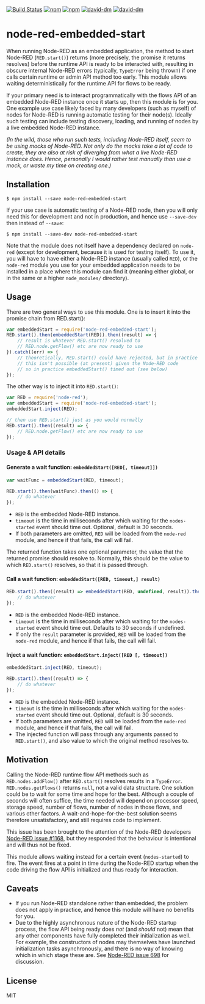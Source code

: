 [![Build Status](https://travis-ci.org/hlapp/node-red-embedded-start.svg?branch=master)](https://travis-ci.org/hlapp/node-red-embedded-start)
[![npm](https://img.shields.io/npm/v/node-red-embedded-start.svg)](https://www.npmjs.com/package/node-red-embedded-start)
[![npm](https://img.shields.io/npm/dt/node-red-embedded-start.svg)](https://www.npmjs.com/package/node-red-embedded-start)
[![david-dm](https://david-dm.org/hlapp/node-red-embedded-start.svg)](https://david-dm.org/hlapp/node-red-embedded-start)
[![david-dm](https://david-dm.org/hlapp/node-red-embedded-start/dev-status.svg)](https://david-dm.org/hlapp/node-red-embedded-start?type=dev)

# node-red-embedded-start

When running Node-RED as an embedded application, the method to start
Node-RED (`RED.start()`) returns (more precisely, the promise it returns
resolves) before the runtime API is ready to be interacted with, resulting
in obscure internal Node-RED errors (typically, `TypeError` being thrown)
if one calls certain runtime or admin API method too early. This module
allows waiting deterministically for the runtime API for flows to be ready.

If your primary need is to interact programmatically with the flows API of
an embedded Node-RED instance once it starts up, then this module is for
you. One example use case likely faced by many developers (such as myself)
of nodes for Node-RED is running automatic testing for their node(s). Ideally
such testing can include testing discovery, loading, and running of nodes
by a live embedded Node-RED instance. 

_(In the wild, those who run such tests, including Node-RED itself, seem
to be using mocks of Node-RED. Not only do the mocks take a lot of code to
create, they are also at risk of diverging from what a live Node-RED instance
does. Hence, personally I would rather test manually than use a mock, or
waste my time on creating one.)_

## Installation

```
$ npm install --save node-red-embedded-start
```

If your use case is automatic testing of a Node-RED node, then you will only
need this for development and not in production, and hence use `--save-dev`
then instead of `--save`:

```
$ npm install --save-dev node-red-embedded-start
```

Note that the module does not itself have a dependency declared on `node-red`
(except for development, because it is used for testing itself). To use it,
you will have to have either a Node-RED instance (usually called `RED`), or
the `node-red` module you use for your embedded application needs to be
installed in a place where this module can find it (meaning either global,
or in the same or a higher `node_modules/` directory).

## Usage

There are two general ways to use this module. One is to insert it into the
promise chain from RED.start():

```js
var embeddedStart = require('node-red-embedded-start');
RED.start().then(embeddedStart(RED)).then((result) => {
    // result is whatever RED.start() resolved to
    // RED.node.getFlow() etc are now ready to use
}).catch((err) => {
    // theoretically, RED.start() could have rejected, but in practice
    // this isn't possible (at present) given the Node-RED code
    // so in practice embeddedStart() timed out (see below)
});
```

The other way is to inject it into `RED.start()`:

```js
var RED = require('node-red');
var embeddedStart = require('node-red-embedded-start');
embeddedStart.inject(RED);

// then use RED.start() just as you would normally
RED.start().then((result) => {
    // RED.node.getFlow() etc are now ready to use
});
```

### Usage & API details

#### Generate a wait function: `embeddedStart([RED[, timeout]])`

```js
var waitFunc = embeddedStart(RED, timeout);

RED.start().then(waitFunc).then(() => {
    // do whatever
});
```

* `RED` is the embedded Node-RED instance.
* `timeout` is the time in milliseconds after which waiting for the
  `nodes-started` event should time out. Optional, default is 30 seconds.
* If both parameters are omitted, `RED` will be loaded from the `node-red`
  module, and hence if that fails, the call will fail.

The returned function takes one optional parameter, the value that the
returned promise should resolve to. Normally, this should be the value to
which `RED.start()` resolves, so that it is passed through.

#### Call a wait function: `embeddedStart([RED, timeout,] result)`

```js
RED.start().then((result) => embeddedStart(RED, undefined, result)).then(() => {
    // do whatever
});
```

* `RED` is the embedded Node-RED instance.
* `timeout` is the time in milliseconds after which waiting for the
  `nodes-started` event should time out. Defaults to 30 seconds if undefined.
* If only the `result` parameter is provided, `RED` will be loaded from the
  `node-red` module, and hence if that fails, the call will fail.

#### Inject a wait function: `embeddedStart.inject([RED [, timeout])`

```js
embeddedStart.inject(RED, timeout);

RED.start().then((result) => {
    // do whatever
});
```

* `RED` is the embedded Node-RED instance.
* `timeout` is the time in milliseconds after which waiting for the
  `nodes-started` event should time out. Optional, default is 30 seconds.
* If both parameters are omitted, `RED` will be loaded from the `node-red`
  module, and hence if that fails, the call will fail.
* The injected function will pass through any arguments passed to
  `RED.start()`, and also value to which the original method resolves to. 

## Motivation

Calling the Node-RED runtime flow API methods such as `RED.nodes.addFlow()`
after `RED.start()` resolves results in a `TypeError`. `RED.nodes.getFlows()`
returns `null`, not a valid data structure. One solution could be to wait for
some time and hope for the best. Although a couple of seconds will often
suffice, the time needed will depend on processor speed, storage speed,
number of flows, number of nodes in those flows, and various other factors.
A wait-and-hope-for-the-best solution seems therefore unsatisfactory, and
still requires code to implement.

This issue has been brought to the attention of the Node-RED developers
[Node-RED issue #1168], but they responded that the behaviour is intentional
and will thus not be fixed.

This module allows waiting instead for a certain event (`nodes-started`) to
fire. The event fires at a point in time during the Node-RED startup when
the code driving the flow API is initialized and thus ready for interaction.

## Caveats

* If you run Node-RED standalone rather than embedded, the problem does not
  apply in practice, and hence this module will have no benefits for you.
* Due to the highly asynchronous nature of the Node-RED startup process,
  the flow API being ready does _not_ (and _should_ not) mean that any other
  components have fully completed their initialization as well. For example,
  the constructors of nodes may themselves have launched initialization tasks
  asynchronously, and there is no way of knowing which in which stage
  these are. See [Node-RED issue 698] for discussion.

## License

MIT

[Node-RED issue #1168]: https://github.com/node-red/node-red/issues/1168
[Node-RED issue 698]: https://github.com/node-red/node-red/issues/698